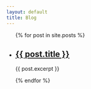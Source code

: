 ```yaml
---
layout: default
title: Blog
---
```


<ul>
  {% for post in site.posts %}
    <li>
      <h2><a href="{% if jekyll.environment == 'production' %}/blog/{% endif %}{{ post.url }}">{{ post.title }}</a></h2>
      <p>{{ post.excerpt }}</p>
    </li>
  {% endfor %}
</ul>
